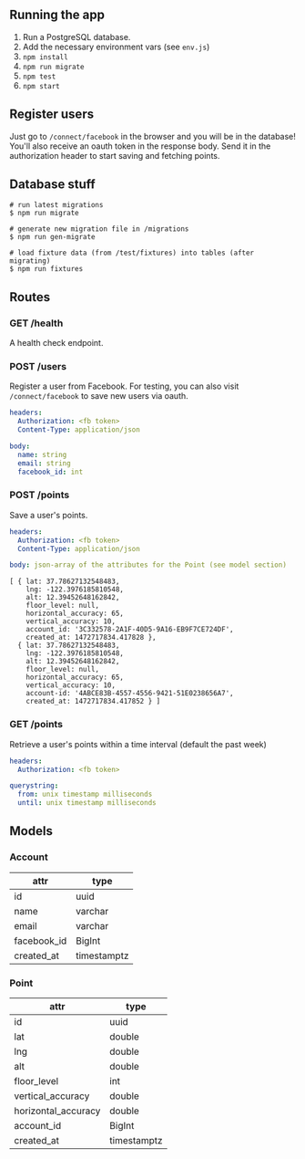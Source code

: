 ## Running the app 

1. Run a PostgreSQL database.
1. Add the necessary environment vars (see `env.js`)
1. `npm install`
1. `npm run migrate`
1. `npm test`
1. `npm start`


## Register users

Just go to `/connect/facebook` in the browser and you will be in the database! You'll also receive an oauth token in the response body. Send it in the authorization header to start saving and fetching points.

## Database stuff

```shell
# run latest migrations
$ npm run migrate

# generate new migration file in /migrations
$ npm run gen-migrate

# load fixture data (from /test/fixtures) into tables (after migrating)
$ npm run fixtures
```

## Routes

### GET /health
A health check endpoint.

### POST /users
Register a user from Facebook. For testing, you can also visit `/connect/facebook` to save new users via oauth.
```yaml
headers:
  Authorization: <fb token>
  Content-Type: application/json

body:
  name: string
  email: string
  facebook_id: int
```

### POST /points
Save a user's points.
```yaml
headers:
  Authorization: <fb token>
  Content-Type: application/json

body: json-array of the attributes for the Point (see model section)
```

```
[ { lat: 37.78627132548483,
    lng: -122.3976185810548,
    alt: 12.39452648162842,
    floor_level: null,
    horizontal_accuracy: 65,
    vertical_accuracy: 10,
    account_id: '3C332578-2A1F-40D5-9A16-EB9F7CE724DF',
    created_at: 1472717834.417828 },
  { lat: 37.78627132548483,
    lng: -122.3976185810548,
    alt: 12.39452648162842,
    floor_level: null,
    horizontal_accuracy: 65,
    vertical_accuracy: 10,
    account-id: '4ABCE83B-4557-4556-9421-51E0238656A7',
    created_at: 1472717834.417852 } ]
```

### GET /points
Retrieve a user's points within a time interval (default the past week)
```yaml
headers:
  Authorization: <fb token>

querystring:
  from: unix timestamp milliseconds
  until: unix timestamp milliseconds
```

## Models

### Account
| attr | type |
| ---  | ---  |
| id   | uuid |
| name | varchar |
| email | varchar |
| facebook_id | BigInt |
| created_at | timestamptz |

### Point
| attr | type |
| ---  | ---  |
| id   | uuid |
| lat  | double |
| lng  | double |
| alt  | double |
| floor_level | int |
| vertical_accuracy | double |
| horizontal_accuracy | double |
| account_id | BigInt |
| created_at | timestamptz |

